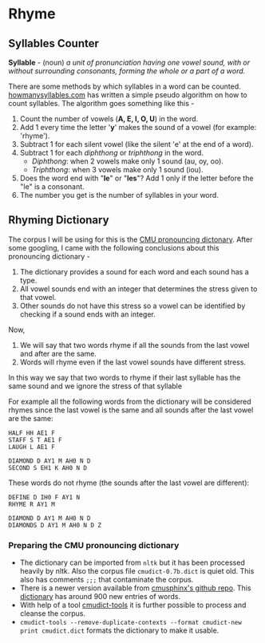 # Rhyme

## Syllables Counter

**Syllable** - (noun) *a unit of pronunciation having one vowel sound, with or without surrounding consonants, forming the whole or a part of a word.*

There are some methods by which syllables in a word can be counted. [howmanysyllables.com](https://www.howmanysyllables.com/howtocountsyllables) has written a simple pseudo algorithm on how to count syllables.
The algorithm goes something like this -

1. Count the number of vowels (**A, E, I, O, U**) in the word.
2. Add 1 every time the letter '**y**' makes the sound of a vowel (for example: 'rhyme').
3. Subtract 1 for each silent vowel (like the silent 'e' at the end of a word).
4. Subtract 1 for each *diphthong* or *triphthong* in the word.
   * *Diphthong*: when 2 vowels make only 1 sound (au, oy, oo).
   * *Triphthong*: when 3 vowels make only 1 sound (iou).
5. Does the word end with "**le**" or "**les**"? Add 1 only if the letter before the "le" is a consonant.
6. The number you get is the number of syllables in your word.

## Rhyming Dictionary

The corpus I will be using for this is the [CMU pronouncing dictonary](http://www.speech.cs.cmu.edu/cgi-bin/cmudict?in=&stress=-s).
After some googling, I came with the following conclusions about this pronouncing dictionary -

1. The dictionary provides a sound for each word and each sound has a type.
2. All vowel sounds end with an integer that determines the stress given to that vowel.
3. Other sounds do not have this stress so a vowel can be identified by checking if a sound ends with an integer.

Now,

1. We will say that two words rhyme if all the sounds from the last vowel and after are the same.
2. Words will rhyme even if the last vowel sounds have different stress.

In this way we say that two words to rhyme if their last syllable has the same sound and we ignore the stress of that syllable

For example all the following words from the dictionary will be considered rhymes since the
last vowel is the same and all sounds after the last vowel are the same:

```text
HALF HH AE1 F
STAFF S T AE1 F
LAUGH L AE1 F
```

```text
DIAMOND D AY1 M AH0 N D
SECOND S EH1 K AH0 N D
```

These words do not rhyme (the sounds after the last vowel are different):

```text
DEFINE D IH0 F AY1 N
RHYME R AY1 M
```

```text
DIAMOND D AY1 M AH0 N D
DIAMONDS D AY1 M AH0 N D Z
```

### Preparing the CMU pronouncing dictionary

* The dictionary can be imported from `nltk` but it has been processed heavily by nltk. Also the corpus file `cmudict-0.7b.dict` is quiet old. This also has comments `;;;` that contaminate the corpus.
* There is a newer version available from [cmusphinx's github repo](https://github.com/cmusphinx/cmudict). This [dictionary](https://github.com/cmusphinx/cmudict/blob/master/cmudict.dict) has around 900 new entries of words.
* With help of a tool [cmudict-tools](https://github.com/rhdunn/cmudict-tools) it is further possible to process and cleanse the corpus.
* `cmudict-tools --remove-duplicate-contexts --format cmudict-new print cmudict.dict` formats the dictionary to make it usable.

